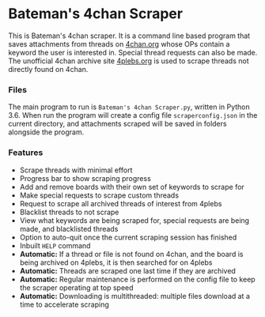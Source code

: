 # Bateman's 4chan Scraper

This is Bateman's 4chan scraper. It is a command line based program that saves attachments from threads on [4chan.org](https://www.4chan.org) whose OPs contain a keyword the user is interested in. Special thread requests can also be made. The unofficial 4chan archive site [4plebs.org](https://www.4plebs.org) is used to scrape threads not directly found on 4chan.

### Files

The main program to run is `Bateman's 4chan Scraper.py`, written in Python 3.6. When run the program will create a config file `scraperconfig.json` in the current directory, and attachments scraped will be saved in folders alongside the program.

### Features

- Scrape threads with minimal effort
- Progress bar to show scraping progress
- Add and remove boards with their own set of keywords to scrape for
- Make special requests to scrape custom threads
- Request to scrape all archived threads of interest from 4plebs
- Blacklist threads to not scrape
- View what keywords are being scraped for, special requests are being made, and blacklisted threads
- Option to auto-quit once the current scraping session has finished
- Inbuilt `HELP` command
- **Automatic:** If a thread or file is not found on 4chan, and the board is being archived on 4plebs, it is then searched for on 4plebs
- **Automatic:** Threads are scraped one last time if they are archived
- **Automatic:** Regular maintenance is performed on the config file to keep the scraper operating at top speed
- **Automatic:** Downloading is multithreaded: multiple files download at a time to accelerate scraping
